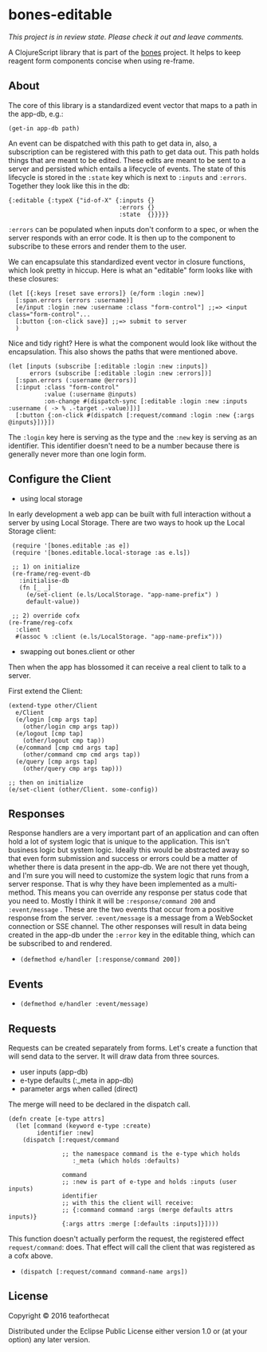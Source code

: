 # bones-editable
_This project is in review state. Please check it out and leave comments._

A ClojureScript library that is part of the [bones](https://github.com/teaforthecat/bones) project. It helps to keep reagent
form components concise when using re-frame. 

## About

The core of this library is a standardized event vector that maps to a path in
the app-db, e.g.: 

    (get-in app-db path)
    
An event can be dispatched with this path to get data in, also, a subscription
can be registered with this path to get data out. This path holds things that are
meant to be edited. These edits are meant to be sent to a server and persisted
which entails a lifecycle of events. The state of this lifecycle is stored in
the `:state` key which is next to `:inputs` and `:errors`. Together they look
like this in the db:

    {:editable {:typeX {"id-of-X" {:inputs {}
                                   :errors {}
                                   :state  {}}}}}


`:errors` can be populated when inputs don't conform to a spec, or when the
server responds with an error code. It is then up to the component to subscribe
to these errors and render them to the user.

We can encapsulate this standardized event vector in closure functions, which
look pretty in hiccup. Here is what an "editable" form looks like with these
closures:

    (let [{:keys [reset save errors]} (e/form :login :new)]
      [:span.errors (errors :username)]
      [e/input :login :new :username :class "form-control"] ;;=> <input class="form-control"...
      [:button {:on-click save}] ;;=> submit to server
      ) 

Nice and tidy right? Here is what the component would look like without the
encapsulation. This also shows the paths that were mentioned above.

    (let [inputs (subscribe [:editable :login :new :inputs])
          errors (subscribe [:editable :login :new :errors])]
      [:span.errors (:username @errors)]
      [:input :class "form-control"
              :value (:username @inputs)
              :on-change #(dispatch-sync [:editable :login :new :inputs :username ( -> % .-target .-value)])]
      [:button {:on-click #(dispatch [:request/command :login :new {:args @inputs}])}])


The `:login` key here is serving as the type and the `:new` key is serving as an
identifier. This identifier doesn't need to be a number because there is
generally never more than one login form. 

## Configure the Client

- using local storage

In early development a web app can be built with full interaction without a
server by using Local Storage. There are two ways to hook up the Local Storage client:

     (require '[bones.editable :as e])
     (require '[bones.editable.local-storage :as e.ls])

     ;; 1) on initialize
     (re-frame/reg-event-db
       :initialise-db
       (fn [_ _]
         (e/set-client (e.ls/LocalStorage. "app-name-prefix") )
         default-value))

     ;; 2) override cofx
    (re-frame/reg-cofx 
      :client
      #(assoc % :client (e.ls/LocalStorage. "app-name-prefix"))) 
    
    
     
- swapping out bones.client or other

Then when the app has blossomed it can receive a real client to talk to a
server.

First extend the Client:

    (extend-type other/Client
      e/Client
      (e/login [cmp args tap]
        (other/login cmp args tap))
      (e/logout [cmp tap]
        (other/logout cmp tap))
      (e/command [cmp cmd args tap]
        (other/command cmp cmd args tap))
      (e/query [cmp args tap]
        (other/query cmp args tap)))
   
    ;; then on initialize
    (e/set-client (other/Client. some-config))
    

## Responses

Response handlers are a very important part of an application and can often hold
a lot of system logic that is unique to the application. This isn't business
logic but system logic. Ideally this would be abstracted away so that even form
submission and success or errors could be a matter of whether there is data
present in the app-db. We are not there yet though, and I'm sure you will need
to customize the system logic that runs from a server response. That is why they
have been implemented as a multi-method. This means you can override any
response per status code that you need to. Mostly I think it will be
`:response/command 200` and `:event/message` . These are the two events that
occur from a positive response from the server. `:event/message` is a message
from a WebSocket connection or SSE channel. The other responses will result
in data being created in the app-db under the `:error` key in the editable
thing, which can be subscribed to and rendered.


- `(defmethod e/handler [:response/command 200])`

## Events

- `(defmethod e/handler :event/message)`



## Requests

Requests can be created separately from forms.
Let's create a function that will send data to the server. It will draw data
from three sources. 
  
  - user inputs (app-db)
  - e-type defaults (:_meta in app-db)
  - parameter args when called (direct)
  
The merge will need to be declared in the dispatch call.

    (defn create [e-type attrs]
      (let [command (keyword e-type :create)
            identifier :new]
        (dispatch [:request/command

                   ;; the namespace command is the e-type which holds
                      :_meta (which holds :defaults)

                   command
                   ;; :new is part of e-type and holds :inputs (user inputs)
                   identifier 
                   ;; with this the client will receive:
                   ;; {:command command :args (merge defaults attrs inputs)}
                   {:args attrs :merge [:defaults :inputs]}])))

This function doesn't actually perform the request, the registered effect
`request/command`: does. That effect will call the client that was registered as
a cofx above.
  
- `(dispatch [:request/command command-name args])`


## License

Copyright © 2016 teaforthecat

Distributed under the Eclipse Public License either version 1.0 or (at
your option) any later version.
